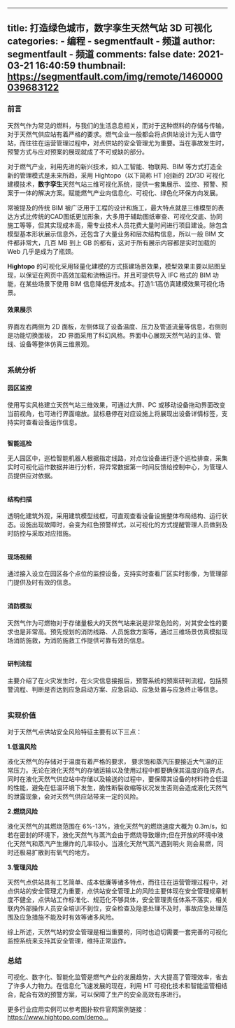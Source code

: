 
---
title: 打造绿色城市，数字孪生天然气站 3D 可视化
categories: 
    - 编程
    - segmentfault - 频道
author: segmentfault - 频道
comments: false
date: 2021-03-21 16:40:59
thumbnail: https://segmentfault.com/img/remote/1460000039683122
---

<div>   
<h3><strong>前言</strong></h3><p>天然气作为常见的燃料，与我们的生活息息相关，而对于这种燃料的存储与传输，对于天然气供应站有着严格的要求。燃气企业一般都会将点供站设计为无人值守站，而往往在运营管理过程中，对点供站的安全管理尤为重要。当在事故发生时，预警方式与应对预案的展现就成了不可或缺的部分。</p><p>对于燃气产业，利用先进的新兴技术，如人工智能、物联网、BIM 等方式打造全新的管理模式是未来所趋，采用 Hightopo（以下简称 HT )创新的 2D/3D 可视化建模技术，<strong>数字孪生</strong>天然气站三维可视化系统，提供一套集展示、监控、预警、预案于一体的解决方案。赋能燃气产业向信息化、可视化、绿色化环保方向发展。</p><p>常被提及的传统 BIM 被广泛用于工程的设计和施工，最大特点就是三维模型的表达方式比传统的CAD图纸更加形象，大多用于辅助图纸审查、可视化交底、协同施工等等，但其实现成本高，需专业技术人员花费大量时间进行项目建设。除包含模型基本形状展示信息外，还包含了大量业务和层次结构信息，所以一般 BIM 文件都非常大，几百 MB 到上 GB 的都有，这对于所有展示内容都是实时加载的 Web 几乎是成为了瓶颈。</p><p><strong>Hightopo</strong> 的可视化采用轻量化建模的方式搭建场景效果，模型效果主要以贴图呈现，以保证在网页中高效加载和流畅运行。并且可提供导入 IFC 格式的 BIM 功能，在某些场景下使用 BIM 信息降低开发成本。打造1:1高仿真建模效果可视化场景。</p><h4><strong>效果展示</strong></h4><p>界面左右两侧为 2D 面板，左侧体现了设备温度、压力及管道流量等信息，右侧则是功能切换面板， 2D 界面采用了科幻风格。界面中心展现天然气站的主体、管线、设备等整体仿真三维景观。</p><p><span class="img-wrap"><img class="lazy" src="https://segmentfault.com/img/remote/1460000039683122" alt title referrerpolicy="no-referrer"></span></p><h3><strong>系统分析</strong></h3><h4><strong>园区监控</strong></h4><p>使用写实风格建立天然气站三维效果，可通过大屏、PC 或移动设备拖动界面改变当前视角，也可进行界面缩放。鼠标悬停在对应设施上将展现出设备详情标签，支持实时查看设备运作信息。</p><p><span class="img-wrap"><img class="lazy" src="https://segmentfault.com/img/remote/1460000039683124" alt title referrerpolicy="no-referrer"></span></p><p><strong>智能巡检</strong></p><p>无人园区中，巡检智能机器人根据指定线路，对点位设备进行逐个巡检排查，采集实时可视化运作数据并进行分析，将异常数据第一时间反馈给控制中心，为管理人员提供应对依据。</p><p><span class="img-wrap"><img class="lazy" src="https://segmentfault.com/img/remote/1460000039683123" alt title referrerpolicy="no-referrer"></span></p><h4><strong>结构扫描</strong></h4><p>透明化建筑外观，采用建筑模型线框，可直观查看设备设施整体布局结构、运行状态。设施出现故障时，会变为红色预警样式，以可视化的方式提醒管理人员做到及时防控与采取对应措施。</p><p><span class="img-wrap"><img class="lazy" src="https://segmentfault.com/img/remote/1460000039683121" alt title referrerpolicy="no-referrer"></span></p><h4><strong>现场视频</strong></h4><p>通过接入设立在园区各个点位的监控设备，支持实时查看厂区实时影像，为管理部门提供及时有效的信息。</p><p><span class="img-wrap"><img class="lazy" src="https://segmentfault.com/img/remote/1460000039683126" alt title referrerpolicy="no-referrer"></span></p><h4><strong>消防模拟</strong></h4><p>天然气作为可燃物对于存储量极大的天然气站来说是非常危险的，对其安全性的要求也是非常高。预先规划的消防线路、人员施救方案等，通过三维场景仿真模拟现场消防施救，为消防施救工作提供可靠有效的信息。</p><p><span class="img-wrap"><img class="lazy" src="https://segmentfault.com/img/remote/1460000039683125" alt title referrerpolicy="no-referrer"></span></p><h4><strong>研判流程</strong></h4><p>主要介绍了在火灾发生时，在火灾信息接报后，预警系统的预案研判流程，包括预警流程、判断是否达到应急启动方案、应急启动、应急处置与应急终止等信息。</p><p><span class="img-wrap"><img class="lazy" src="https://segmentfault.com/img/remote/1460000039683127" alt title referrerpolicy="no-referrer"></span></p><h3><strong>实现价值</strong></h3><p>对于天然气点供站安全风险特征主要有以下三点：</p><p><strong>1.低温风险</strong></p><p>液化天然气的存储对于温度有着严格的要求， 要求饱和蒸汽压要接近大气温的正常压力。无论在液化天然气的存储运输以及使用过程中都要确保其温度的临界点。同时在液化天然气供应站中存储以及输送的过程中，要保障其设备的材料符合低温的性能，避免在低温环境下发生，脆性断裂收缩等状况发生否则会造成液化天然气的泄露现象，会对天然气供应站带来一定的风险。</p><p><strong>2.燃烧风险</strong></p><p>液化天然气的其燃烧范围在 6%-13%，液化天然气的燃烧速度大概为 0.3m/s，如若在密封的环境下，液化天然气与蒸汽会由于燃烧导致爆炸;但在开放的环境中液化天然气和蒸汽产生爆炸的几率较小。当液化天然气蒸汽遇到明火 则会易燃，同时还极易扩散到有氧气的地方。</p><p><strong>3.管理风险</strong></p><p>天然气点供站具有工艺简单、成本低廉等诸多特点，而往往在运营管理过程中，对点供站的安全管理尤为重要，点供站安全管理上的风险主要体现在安全管理规章制度不健全，点供站工作标准化、规范化不够具体，安全管理责任体系不落实，相关联内外部操作人员安全培训不到位，安全检查及隐患处理不及时，事故应急处理范围及应急措施不能及时有效等诸多风险。</p><p>综上所述，天然气站的安全管理是相当重要的，同时也迫切需要一套完善的可视化监控系统来支持其安全管理，维持正常运作。</p><h3><strong>总结</strong></h3><p>可视化、数字化、智能化监管是燃气产业的发展趋势，大大提高了管理效率，省去了许多人力物力。在信息化飞速发展的现在，利用 HT 可视化技术和智能监管相结合，配合有效的预警方案，可以保障了生产的安全高效有序进行。</p><p>更多行业应用实例可以参考图扑软件官网案例链接：<a href="https://www.hightopo.com/demos/index.html" rel="nofollow">https://www.hightopo.com/demo...</a></p>  
</div>
            